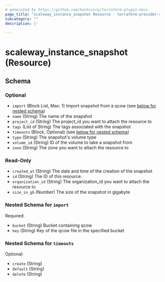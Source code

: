 ```yaml
---
# generated by https://github.com/hashicorp/terraform-plugin-docs
page_title: "scaleway_instance_snapshot Resource - terraform-provider-scaleway"
subcategory: ""
description: |-
  
---
```


# scaleway_instance_snapshot (Resource)





<!-- schema generated by tfplugindocs -->
## Schema

### Optional

- `import` (Block List, Max: 1) Import snapshot from a qcow (see [below for nested schema](#nestedblock--import))
- `name` (String) The name of the snapshot
- `project_id` (String) The project_id you want to attach the resource to
- `tags` (List of String) The tags associated with the snapshot
- `timeouts` (Block, Optional) (see [below for nested schema](#nestedblock--timeouts))
- `type` (String) The snapshot's volume type
- `volume_id` (String) ID of the volume to take a snapshot from
- `zone` (String) The zone you want to attach the resource to

### Read-Only

- `created_at` (String) The date and time of the creation of the snapshot
- `id` (String) The ID of this resource.
- `organization_id` (String) The organization_id you want to attach the resource to
- `size_in_gb` (Number) The size of the snapshot in gigabyte

<a id="nestedblock--import"></a>
### Nested Schema for `import`

Required:

- `bucket` (String) Bucket containing qcow
- `key` (String) Key of the qcow file in the specified bucket


<a id="nestedblock--timeouts"></a>
### Nested Schema for `timeouts`

Optional:

- `create` (String)
- `default` (String)
- `delete` (String)

